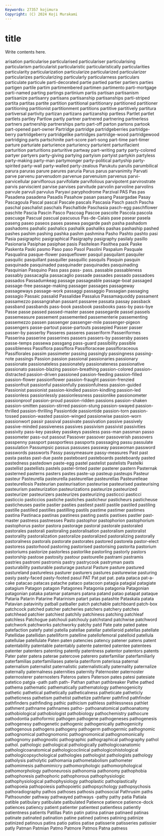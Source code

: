 ```yaml
---
Keywords: 27357 kojimura
Copyright: (C) 2024 Koji Murakami
---
```


# title

Write contents here.



arisation particularise particularised particulariser particularising
particularism particularist particularistic particularistically particularities particularity particularization particularize particularized particularizer
particularizes particularizing particularly particularness particulars particulate particule parti-decorated partie partied
partier partiers parties partigen partile partim partimembered partimen partimento parti-mortgage
parti-named parting partings partinium partis partisan partisanism partisanize partisanry partisans
partisanship partisanships parti-striped partita partitas partite partition partitional partitionary partitioned
partitioner partitioning partitionist partitionment partitions partitive partitively partitura partiversal partivity
partizan partizans partizanship partless Partlet partlet partlets partley Partlow partly
partner partnered partnering partnerless partners partnership partnerships parto part-off parton
partons partook part-opened part-owner Partridge partridge partridgeberries partridge-berry partridgeberry partridgelike
partridges partridge-wood partridgewood partridging parts partschinite part-score part-song part-time part-timer
parture parturiate parturience parturiency parturient parturifacient parturition parturitions parturitive partway
part-writing party party-colored partyer partyers party-giving partying partyism partyist partykin
partyless party-making party-man partymonger party-political partyship party-spirited party-wall party-walled party-zealous
Parukutu parulis parumbilical parura paruras parure parures paruria Parus parus
parvanimity Parvati parve parvenu parvenudom parvenue parvenuism parvenus parvi- parvicellular
parviflorous parvifoliate parvifolious parvipotent parvirostrate parvis parviscient parvise parvises parvitude
parvolin parvoline parvolins parvule parvuli parvulus Paryavi paryphodrome Parzival PAS
Pas pas Pasadena pasadena Pasadis Pasahow pasan pasang Pasargadae Pasay
Pascagoula Pascal pascal Pascale pascals Pascasia Pasch pasch Pascha paschal
paschalist paschals Paschaltide Paschasia pasch-egg paschflower paschite Pascia Pascin Pasco
Pascoag Pascoe pascoite Pascola pascola pascuage Pascual pascual pascuous Pas-de-Calais
pase pasear pasela paseng paseo paseos pases pasewa pasgarde pash
pasha pashadom pashadoms pashalic pashalics pashalik pashaliks pashas pashaship pashed
pashes pashim pashing pashka pashm pashmina Pasho Pashto pashto pasi
Pasia pasigraphic pasigraphical Pasigraphy pasigraphy pasilaly pasillo Pasionaria Pasiphae pasiphae
pasis Pasitelean Pasithea pask Paske Paskenta Paski pasmo Paso paso
Pasol Pasolini Paspalum Pasquale Pasqualina pasque-flower pasqueflower pasquil pasquilant pasquiler
pasquilic pasquillant pasquiller pasquillic pasquils Pasquin pasquin pasquinade pasquinaded pasquinader
pasquinades pasquinading Pasquinian Pasquino Pass pass pass- pass. passable passableness
passably passacaglia passacaglio passade passades passado passadoes passados Passadumkeag passage
passageable passage-boat passaged passage-free passage-making passager passages passageway passageways passage-work
passaggi passaggio Passagian passaging passagio Passaic passalid Passalidae Passalus Passamaquoddy
passament passamezzo passangrahan passant passaree passata passay passback passband passbands
pass-book passbook passbooks pass-by pass-bye Passe passe passed passed-master passee
passegarde passel passels passemeasure passement passemented passementerie passementing passemezzo passen
passenger passenger-mile passenger-pigeon passengers passe-partout passe-partouts passepied Passer passer passer-by
passerby Passeres passeres passeriform Passeriformes Passerina passerine passerines passers passers-by
passersby passes passe-temps passewa passgang pass-guard passibility passible passibleness Passiflora
passiflora Passifloraceae passifloraceous Passiflorales passim passimeter passing passingly passingness passing-note
passings Passion passion passional passionaries passionary passionate passionateless passionately passionateness
passionative passionato passion-blazing passion-breathing passion-colored passion-distracted passion-driven passioned passion-feeding passion-filled
passion-flower passionflower passion-fraught passion-frenzied passionfruit passionful passionfully passionfulness passion-guided Passionist
passionist passion-kindled passion-kindling passion-led passionless passionlessly passionlessness passionlike passionometer passionproof
passion-proud passion-ridden passions passion-shaken passion-smitten passion-stirred passion-stung passion-swayed passion-thrilled passion-thrilling
Passiontide passiontide passion-torn passion-tossed passion-wasted passion-winged passionwise passion-worn passionwort passir
passival passivate passivation passive passively passive-minded passiveness passives passivism passivist
passivities passivity pass-key passkey passkeys passless pass-man passman passo passometer
pass-out passout Passover passover passoverish passovers passpenny passport passportless passports
passsaging passu passulate passulation Passumpsic passus passuses passway passwoman password
passwords passworts Passy passymeasure passy-measures Past past pasta pastas past-due
paste pasteboard pasteboards pasteboardy pasted pastedness pastedown paste-egg pastel pastelist
pastelists Pastelki pastellist pastellists pastels pastel-tinted paster pasterer pastern Pasternak
pasterned pasterns pasters pastes paste-up pasteup pasteups Pasteur pasteur Pasteurella
pasteurella pasteurellae pasteurellas Pasteurelleae pasteurellosis Pasteurian pasteurisation pasteurise pasteurised pasteurising
pasteurism pasteurization pasteurizations pasteurize pasteurized pasteurizer pasteurizers pasteurizes pasteurizing pasticcci
pasticci pasticcio pasticcios pastiche pastiches pasticheur pasticheurs pasticheuse pasticheuses pastie
pastier pasties pastiest pastil pastile pastiled pastiling pastille pastilled pastilles
pastilling pastils pastime pastimer pastimes pastina Pastinaca pastinas pastiness pasting
pastis pastises pastler past-master pastness pastnesses Pasto pastophor pastophorion pastophorium
pastophorus pastor pastora pastorage pastoral pastorale pastoraled pastorales pastorali pastoraling
pastoralisation pastoralism pastoralist pastorality pastoralization pastoralize pastoralized pastoralizing pastorally pastoralness
pastorals pastorate pastorates pastored pastorela pastor-elect pastoress pastorhood pastoring pastorised
pastorising pastorita pastorium pastoriums pastorize pastorless pastorlike pastorling pastorly pastors
pastorship pastose pastosity pastour pastourelle pastrami pastramis pastries pastromi pastromis
pastry pastrycook pastryman pasts pasturability pasturable pasturage pastural Pasture pasture
pastured pastureland pastureless pasturer pasturers pastures pasturewise pasturing pasty pasty-faced
pasty-footed pasul PAT Pat pat pat. pata pataca pat-a-cake patacao
patacas patache pataco patacoon patagia patagial patagiate patagium Patagon patagon
Patagones Patagonia patagonia Patagonian patagonian pataka patamar patamars patana patand
patao patapat pataque Pataria Patarin Patarine Patarinism patart patas patashte
Pataskala patata Patavian patavinity patball patballer patch patchable patchboard patch-box
patchcock patched patcher patcheries patchers patchery patches patchhead patchier patchiest
patchily patchiness patching patchleaf patchless Patchogue patchouli patchouly patchstand patchwise
patchword patchwork patchworks patchworky patchy patd Pate pate pated patee
patefaction patefy patel patella patellae patellar patellaroid patellas patellate Patellidae
patellidan patelliform patelline patellofemoral patelloid patellula patellulae patellulate Paten paten
patencies patency patener patens patent patentability patentable patentably patente patented
patentee patentees patenter patenters patenting patently patentness patentor patentors patents
Pater pater patera paterae patercove paterero paterfamiliar paterfamiliarly paterfamilias paterfamiliases
pateria pateriform paterissa paternal paternalism paternalist paternalistic paternalistically paternality paternalize
paternally paternalness paternities paternity Paternoster paternoster paternosterer paternosters Pateros paters
Paterson pates patesi patesiate patetico patgia -path path path- Pathan
pathan pathbreaker Pathe pathed pathema pathematic pathematically pathematology pathenogenicity pathetic
pathetical pathetically patheticalness patheticate patheticly patheticness pathetism pathetist pathetize pathfarer
pathfind pathfinder pathfinders pathfinding pathic pathicism pathless pathlessness pathlet pathment
pathname pathnames patho- pathoanatomical pathoanatomy pathobiological pathobiologist pathobiology pathochemistry pathocure
pathodontia pathoformic pathogen pathogene pathogeneses pathogenesis pathogenesy pathogenetic pathogenic pathogenically
pathogenicity pathogenous pathogens pathogeny pathogerm pathogermic pathognomic pathognomical pathognomonic pathognomonical
pathognomonically pathognomy pathognostic pathographic pathographical pathography pathol pathol. pathologic pathological
pathologically pathologicoanatomic pathologicoanatomical pathologicoclinical pathologicohistological pathologicopsychological pathologies pathologist pathologists pathology
patholysis patholytic pathomania pathometabolism pathometer pathomimesis pathomimicry pathomorphologic pathomorphological pathomorphology
pathoneurosis pathonomia pathonomy pathophobia pathophoresis pathophoric pathophorous pathophysiologic pathophysiological pathophysiology
pathoplastic pathoplastically pathopoeia pathopoiesis pathopoietic pathopsychology pathopsychosis pathoradiography pathos pathoses
pathosis pathosocial Pathrusim paths Pathsounder pathway pathwayed pathways -pathy pathy
patia Patiala patible patibulary patibulate patibulated Patience patience patience-dock patiences
patiency patient patienter patientest patientless patiently patientness patients Patillas Patin
patin patina patinae patinaed patinas patinate patinated patination patine patined
patines patining patinize patinized patinous patins patio patios patise patisserie
patisseries patissier patly Patman Patmian Patmo Patmore Patmos Patna patness
